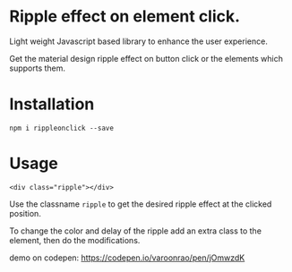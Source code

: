 # Ripple effect on element click.
Light weight Javascript based library to enhance the user experience.

Get the material design ripple effect on button click or the elements which
supports them.

# Installation

`npm i rippleonclick --save`

# Usage

```
<div class="ripple"></div>
```

Use the classname `ripple` to get the desired ripple effect at the clicked
position. 

To change the color and delay of the ripple add an extra class to the element,
then do the modifications.

demo on codepen:
https://codepen.io/varoonrao/pen/jOmwzdK

